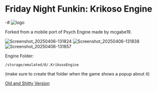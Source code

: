 # Friday Night Funkin: Krikoso Engine

-# ![logo](https://github.com/user-attachments/assets/8175a866-04ca-4e3b-be9e-75f975c0329e)

Forked from a mobile port of Psych Engine made by mcgabe19.

![Screenshot_20250406-131824](https://github.com/user-attachments/assets/ae67131d-e666-413e-9338-b8769a30c799)
![Screenshot_20250406-131838](https://github.com/user-attachments/assets/2cbc799b-ed5e-43a7-8d45-68b7b016941f)
![Screenshot_20250406-131857](https://github.com/user-attachments/assets/29f7055c-0c18-421a-b71b-f94e4ea83e00)

Engine Folder:
```
/storage/emulated/0/.KrikosoEngine
```
(make sure to create that folder when the game shows a popup about it)


[Old and Shitty Version](https://github.com/HogMedioScorched/FNF-PsychEngine-Mobile-HogsTake/)
